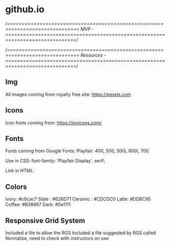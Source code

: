 # github.io

/*==============================================================================
  MVP -
==============================================================================*/

<!-- Use AJAX to make a request to an external data source like OMDBapi and insert some of the data retrieved into the DOM -->

<!-- Implement responsive design (i.e. it should be fully functional on desktop, tablet, mobile, etc) -->

<!-- Have one or more complex user interface modules such as a carousel, drag and drop, a sticky nav, tooltips, etc** -->

/*==============================================================================
  Resources -
==============================================================================*/

  Img
  ----------
  All images coming from royalty free site:
  https://pexels.com

  Icons
  ----------  
  Icon fonts coming from:
  https://ionicons.com/

  Fonts
  ----------
  Fonts coming from Google Fonts:
  Playfair: 400, 500, 500i, 600i, 700

  Use in CSS:
  font-family: 'Playfair Display', serif;

  Link in HTML:
  <link href="https://fonts.googleapis.com/css?family=Playfair+Display:400,500,500i,600i,700&display=swap" rel="stylesheet">

  Colors
  ----------
  Ivory: #c0cac7
  Slate : #626D71
  Ceramic : #CDCDC0
  Latte: #DDBC95
  Coffee: #B38867
  Dark: #0e1111

  Responsive Grid System
  ----------
  Included a file to allow the RGS
  Included a file suggested by RGS called Normalize, need to check with instructors on use
